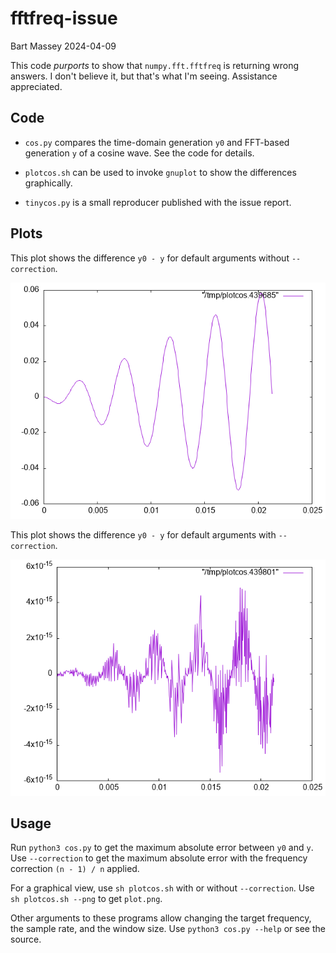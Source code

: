 # fftfreq-issue
Bart Massey 2024-04-09

This code *purports* to show that `numpy.fft.fftfreq` is
returning wrong answers. I don't believe it, but that's what
I'm seeing. Assistance appreciated.

## Code

* `cos.py` compares the time-domain generation `y0` and
  FFT-based generation `y` of a cosine wave. See the code
  for details.

* `plotcos.sh` can be used to invoke `gnuplot` to show the
  differences graphically.

* `tinycos.py` is a small reproducer published with the
  issue report.

## Plots

This plot shows the difference `y0 - y` for default
arguments without `--correction`.

![uncorrected error](./uncorrected.png)

This plot shows the difference `y0 - y` for default
arguments with `--correction`.

![corrected error](./corrected.png)

## Usage

Run `python3 cos.py` to get the maximum absolute error
between `y0` and `y`. Use `--correction` to get the maximum
absolute error with the frequency correction `(n - 1) / n`
applied.

For a graphical view, use `sh plotcos.sh` with or without
`--correction`. Use `sh plotcos.sh --png` to get `plot.png`.

Other arguments to these programs allow changing the target
frequency, the sample rate, and the window size. Use
`python3 cos.py --help` or see the source.

